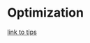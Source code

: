 # Optimization

[link to tips](https://developer.mozilla.org/en-US/docs/Web/API/Canvas_API/Tutorial/Optimizing_canvas)
